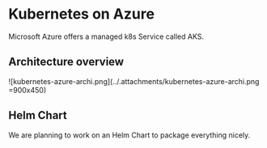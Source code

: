 # Kubernetes on Azure

Microsoft Azure offers a managed k8s Service called AKS.

## Architecture overview

![kubernetes-azure-archi.png](../.attachments/kubernetes-azure-archi.png =900x450)

## Helm Chart

We are planning to work on an Helm Chart to package everything nicely.
